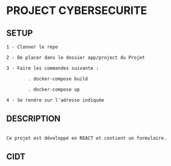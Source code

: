 # PROJECT CYBERSECURITE

## SETUP
```
1 - Clonner le repo

2 - De placer dans le dossier app/project du Projet

3 - Faire les commandes suivante :

        . docker-compose build

        . docker-compose up

4 - Se rendre sur l'adresse indiquée

```

## DESCRIPTION
```

Ce projet est développé en REACT et contient un formulaire. 

```

## CIDT
```

```